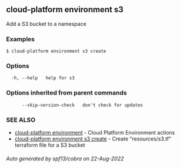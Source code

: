 ## cloud-platform environment s3

Add a S3 bucket to a namespace

### Examples

```
$ cloud-platform environment s3 create

```

### Options

```
  -h, --help   help for s3
```

### Options inherited from parent commands

```
      --skip-version-check   don't check for updates
```

### SEE ALSO

* [cloud-platform environment](cloud-platform_environment.md)	 - Cloud Platform Environment actions
* [cloud-platform environment s3 create](cloud-platform_environment_s3_create.md)	 - Create "resources/s3.tf" terraform file for a S3 bucket

###### Auto generated by spf13/cobra on 22-Aug-2022
